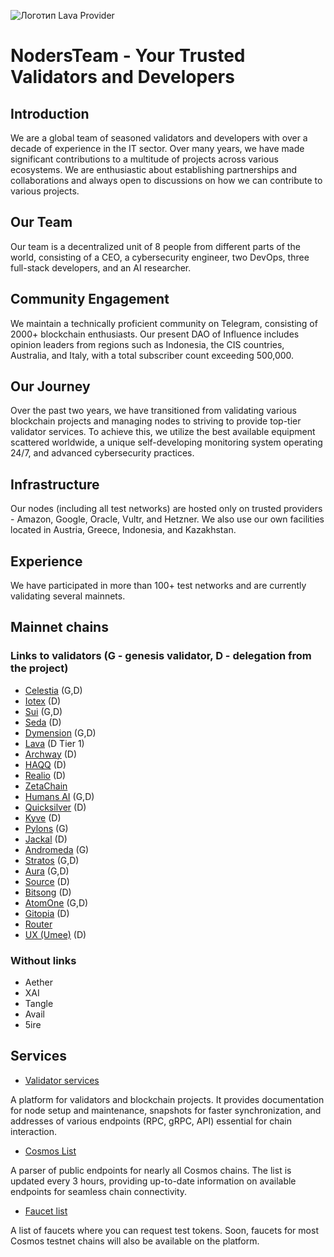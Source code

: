 ![Логотип Lava Provider](https://github.com/nodersteam/picture/blob/main/%D0%A1%D0%BD%D0%B8%D0%BC%D0%BE%D0%BA%20%D1%8D%D0%BA%D1%80%D0%B0%D0%BD%D0%B0%202023-07-15%20185134.png?raw=true)

# NodersTeam - Your Trusted Validators and Developers

## Introduction

We are a global team of seasoned validators and developers with over a decade of experience in the IT sector. Over many years, we have made significant contributions to a multitude of projects across various ecosystems. We are enthusiastic about establishing partnerships and collaborations and always open to discussions on how we can contribute to various projects.

## Our Team

Our team is a decentralized unit of 8 people from different parts of the world, consisting of a CEO, a cybersecurity engineer, two DevOps, three full-stack developers, and an AI researcher.

## Community Engagement

We maintain a technically proficient community on Telegram, consisting of 2000+ blockchain enthusiasts. Our present DAO of Influence includes opinion leaders from regions such as Indonesia, the CIS countries, Australia, and Italy, with a total subscriber count exceeding 500,000.

## Our Journey

Over the past two years, we have transitioned from validating various blockchain projects and managing nodes to striving to provide top-tier validator services. To achieve this, we utilize the best available equipment scattered worldwide, a unique self-developing monitoring system operating 24/7, and advanced cybersecurity practices.

## Infrastructure

Our nodes (including all test networks) are hosted only on trusted providers - Amazon, Google, Oracle, Vultr, and Hetzner. We also use our own facilities located in Austria, Greece, Indonesia, and Kazakhstan.

## Experience

We have participated in more than 100+ test networks and are currently validating several mainnets.

## Mainnet chains
### Links to validators (G - genesis validator, D - delegation from the project)
- [Celestia](https://celestia.explorers.guru/validator/celestiavaloper139mu0a0ucz0gmrkavm5wjar2lpx7yvxq3e25e5) (G,D)
- [Iotex](https://stake.iotex.io/delegate/noders) (D)
- [Sui](https://suiscan.xyz/mainnet/validator/0xee6e1f8e2726e6bc2bf36ab7dd5736afff076704b12271a332f49f8e7d0bf756/info) (G,D)
- [Seda](https://seda.explorers.guru/validator/sedavaloper1ur9sw064p8zs793cn20y6qapaz4rsccmcjv96y) (D)
- [Dymension](https://dymension.explorers.guru/validator/dymvaloper1ta56hcqaxj55wu8emarnw090gk5uq4366uz572) (G,D)
- [Lava](https://lava.explorers.guru/validator/lava@valoper1cfup2qa0dcmx9y0tm73rp3yend3chhzkaakd85) (D Tier 1)
- [Archway](https://archway.explorers.guru/validator/archwayvaloper173zlk665f6f4hl8rnmelhql9qkttc2e79z5xn6) (D)
- [HAQQ](https://haqq.explorers.guru/validator/haqqvaloper1hgggrfgjeu4d5nveh03c6w37magsuqcy84p44t) (D)
- [Realio](https://explorer.stavr.tech/Realio-Mainnet/staking/realiovaloper1q0ju3af59l2kp2vfywcjrmj07tkgkg0s9zfh03) (D)
- [ZetaChain](https://zetachain.explorers.guru/validator/zetavaloper1r66jlz6qvq74apsx4r5696jkrusn5uvvvcgvn9)
- [Humans AI](https://humans.explorers.guru/validator/humanvaloper1xl4lxgvwesnehdkfpn92ku8fk99lkrk6kmjc98) (G,D)
- [Quicksilver](https://quicksilver.explorers.guru/validator/quickvaloper17gwfcceyvcw53r6cclrhwk5jksmtd96xfjwrcv) (D)
- [Kyve](https://kyve.explorers.guru/validator/kyvevaloper1sfwfat9p9k7datgy0kzge7pv0szcd5ycc0jxre) (D)
- [Pylons](https://pylons.explorers.guru/validator/pylovaloper1yc06qqa99vz50jrh64fctt0gvjj7pp7n7029c7) (G)
- [Jackal](https://ping.pub/jackal/staking/jklvaloper132k95jan8ju92jtmkzr49vnusv5xvwvju27kpq) (D)
- [Andromeda](https://andromeda.explorers.guru/validator/andrvaloper1t8zsecgzc5025k3s0mthdm6vt82p5p0v48p2ry) (G)
- [Stratos](https://explorer.thestratos.org/stratos/validators/stvaloper1ghkn8ra63422mcepdk0zzglzy6qax637g6fhzm) (G,D)
- [Aura](https://aurascan.io/validators/auravaloper1vvqz6j3ucxr6n0ejdz4ck602lnyjew93cgcw4m) (G,D)
- [Source](https://ping.pub/source/staking/sourcevaloper145sxudkktspu4lwlyfg7k63nnceaqfxq464hpl) (D)
- [Bitsong](https://atomscan.com/bitsong/validators/bitsongvaloper19qtzdsu57hf5jmcyy5t2uuh0y45q4ah7hrwk4n) (D)
- [AtomOne](https://explorer.equinoxdao.xyz/govgen/staking/govgenvaloper1weaalrcmzvk7z5ercpp0x3agz8064c8a43f8sl) (G,D)
- [Gitopia](https://ping.pub/gitopia/staking/gitopiavaloper1fpwhn7tevwz657rg00mc7zcf9eq4tg0a703dw8) (D)
- [Router](https://routerscan.io/validators/routervaloper1wf2sev9705ujesda8rzncr60xjgvt3mjzd5kne)
- [UX (Umee)](https://ux.explorers.guru/validator/umeevaloper1wwl9f8wcc0am9wruvmx4hjzdv7ewfcex0lz9vp) (D)

### Without links
- Aether
- XAI
- Tangle
- Avail
- 5ire

## Services
- [Validator services](https://noders.services)
  
A platform for validators and blockchain projects. It provides documentation for node setup and maintenance, snapshots for faster synchronization, and addresses of various endpoints (RPC, gRPC, API) essential for chain interaction.

- [Cosmos List](https://cosmoslist.co/)
  
A parser of public endpoints for nearly all Cosmos chains. The list is updated every 3 hours, providing up-to-date information on available endpoints for seamless chain connectivity.

- [Faucet list](https://faucet.noders.services/)
  
A list of faucets where you can request test tokens. Soon, faucets for most Cosmos testnet chains will also be available on the platform.
